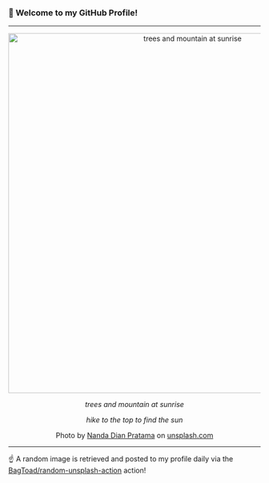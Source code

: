 ### 👋 Welcome to my GitHub Profile!

----

<div align="center">
  <img width="720" src="https://images.unsplash.com/photo-1533263947757-5e2a07afe5fe?crop=entropy&cs=tinysrgb&fit=max&fm=jpg&ixid=M3w1NTI0OTR8MHwxfHJhbmRvbXx8fHx8fHx8fDE3MzkxNjc5OTF8&ixlib=rb-4.0.3&q=80&w=1080" alt="trees and mountain at sunrise">
  
  <em>trees and mountain at sunrise</em>
  
  <em>hike to the top to find the sun</em>
  
  Photo by [Nanda Dian Pratama](null) on [unsplash.com](https://unsplash.com/)
</div>

----

☝️ A random image is retrieved and posted to my profile daily via the [BagToad/random-unsplash-action](https://github.com/BagToad/random-unsplash-action) action!
